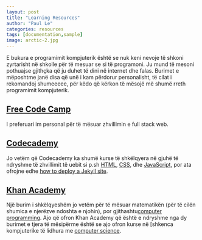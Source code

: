 ```yaml
---
layout: post
title: "Learning Resources"
author: "Paul Le"
categories: resources
tags: [documentation,sample]
image: arctic-2.jpg
---
```


E bukura e programimit kompjuterik është se nuk keni nevoje të shkoni zyrtarisht në shkolle për të mesuar se si të programoni. Ju mund të mesoni pothuajse gjithçka që ju duhet të dini në internet dhe falas. Burimet e mëposhtme janë disa që unë i kam përdorur personalisht, të cilat i rekomandoj shumeeeee, për këdo që kërkon të mësojë më shumë rreth programimit kompjuterik.
## [Free Code Camp](https://www.freecodecamp.org/)

I preferuari im personal për të mësuar zhvillimin e full stack web.

## [Codecademy](https://www.codecademy.com/)

Jo vetëm që Codecademy ka shumë kurse të shkëlqyera në gjuhë të ndryshme të zhvillimit të uebit si p.sh [HTML](https://www.codecademy.com/learn/learn-html), [CSS](https://www.codecademy.com/learn/learn-css), dhe [JavaScript](https://www.codecademy.com/learn/introduction-to-javascript), por ata ofrojne edhe [how to deploy a Jekyll site](https://www.codecademy.com/learn/deploy-a-website). 

## [Khan Academy](https://www.khanacademy.org/)

Një burim i shkëlqyeshëm jo vetëm për të mësuar matematikën (për të cilën shumica e njerëzve ndoshta e njohin), por gjithashtu[computer programming](https://www.khanacademy.org/computing/computer-programming). Ajo që ofron Khan Academy që është e ndryshme nga dy burimet e tjera të mësipërme është se ajo ofron kurse në [shkenca kompjuterike të lidhura me [computer science](https://www.khanacademy.org/computing/computer-science).
